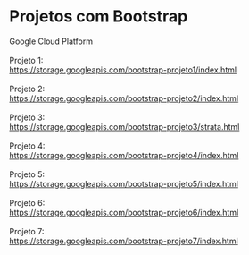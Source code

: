 # Projetos com Bootstrap
 Google Cloud Platform 
<br />
<br />
Projeto 1:
<br />
https://storage.googleapis.com/bootstrap-projeto1/index.html
<br />
<br />
Projeto 2:
<br />
https://storage.googleapis.com/bootstrap-projeto2/index.html
<br />
<br />
Projeto 3:
<br />
https://storage.googleapis.com/bootstrap-projeto3/strata.html
<br />
<br />
Projeto 4:
<br />
https://storage.googleapis.com/bootstrap-projeto4/index.html
<br />
<br />
Projeto 5:
<br />
https://storage.googleapis.com/bootstrap-projeto5/index.html
<br />
<br />
Projeto 6:
<br />
https://storage.googleapis.com/bootstrap-projeto6/index.html
<br />
<br />
Projeto 7:
<br />
https://storage.googleapis.com/bootstrap-projeto7/index.html